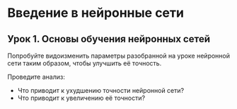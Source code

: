 # Введение в нейронные сети

## Урок 1. Основы обучения нейронных сетей

Попробуйте видоизменить параметры разобранной на уроке нейронной сети таким образом, чтобы улучшить её точность.

Проведите анализ:
- Что приводит к ухудшению точности нейронной сети?
- Что приводит к увеличению её точности?

